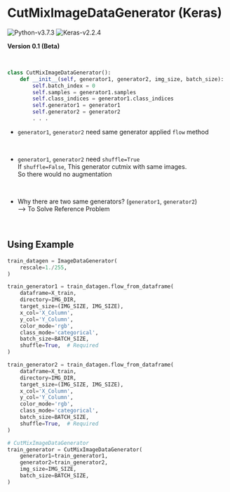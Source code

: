 # CutMixImageDataGenerator (Keras)

![Python-v3.7.3](https://img.shields.io/badge/Python-v3.7.3-blue)
![Keras-v2.2.4](https://img.shields.io/badge/Keras-v2.2.4-brightgreen)

**Version 0.1 (Beta)**  

<br>

```python
class CutMixImageDataGenerator():
    def __init__(self, generator1, generator2, img_size, batch_size):
        self.batch_index = 0
        self.samples = generator1.samples
        self.class_indices = generator1.class_indices
        self.generator1 = generator1
        self.generator2 = generator2
        . . .
```

- `generator1`, `generator2` need same generator applied `flow` method

<br>

- `generator1`, `generator2` need `shuffle=True`  
If `shuffle=False`, This generator cutmix with same images.  
So there would no augmentation

<br>

- Why there are two same generators? (`generator1`, `generator2`)  
\-\-\> To Solve Reference Problem  

<br>

## Using Example

```python
train_datagen = ImageDataGenerator(
    rescale=1./255,
)

train_generator1 = train_datagen.flow_from_dataframe(
    dataframe=X_train,
    directory=IMG_DIR,
    target_size=(IMG_SIZE, IMG_SIZE),
    x_col='X_Column',
    y_col='Y_Column',
    color_mode='rgb',
    class_mode='categorical',
    batch_size=BATCH_SIZE,
    shuffle=True,  # Required
)

train_generator2 = train_datagen.flow_from_dataframe(
    dataframe=X_train,
    directory=IMG_DIR,
    target_size=(IMG_SIZE, IMG_SIZE),
    x_col='X_Column',
    y_col='Y_Column',
    color_mode='rgb',
    class_mode='categorical',
    batch_size=BATCH_SIZE,
    shuffle=True,  # Required
)

# CutMixImageDataGenerator
train_generator = CutMixImageDataGenerator(
    generator1=train_generator1,
    generator2=train_generator2,
    img_size=IMG_SIZE,
    batch_size=BATCH_SIZE,
)
```
